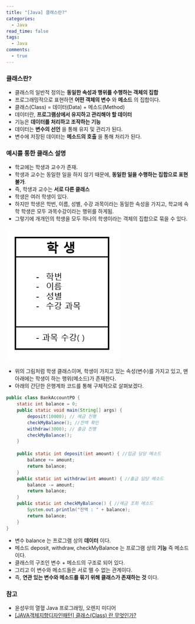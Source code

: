 ```yaml
---
title: "[Java] 클래스란?"
categories:
  - Java
read_time: false
tags:
  - Java
comments:
  - true
---
```


### 클래스란?
* 클래스의 일반적 정의는 __동일한 속성과 행위를 수행하는 객체의 집합__
* 프로그래밍적으로 표현하면 __어떤 객체의 변수__ 와 __메소드__ 의 집합이다.
* 클래스(Class) = 데이터(Data) + 메소드(Method)
* 데이터란, __프로그램상에서 유지하고 관리해야 할 데이터__
* 기능은 __데이터를 처리하고 조작하는 기능__
* 데이터는 __변수의 선언__ 을 통해 유지 및 관리가 된다.
* 변수에 저장된 데이터는 __메소드의 호출__ 을 통해 처리가 된다.

### 예시를 통한 클래스 설명
* 학교에는 학생과 교수가 존재.
* 학생과 교수는 동일한 일을 하지 않기 때문에, __동일한 일을 수행하는 집합으로 표현 불가__.
* 즉, 학생과 교수는 __서로 다른 클래스__
* 학생은 여러 학생이 있다.
* 하지만 학생은 학번, 이름, 성별, 수강 과목이라는 동일한 속성을 가지고, 학교에 속학 학생은 모두 과목수강이라는 행위를 하게됨.
* 그렇기에 개개인의 학생을 모두 하나의 학생이라는 객체의 집합으로 묶을 수 있다.

![](/assets/img/java/class_instance_201911081.png)

* 위의 그림처럼 학생 클래스이며, 학생이 가지고 있는 속성(변수)를 가지고 있고, 맨 아래에는 학생이 하는 행위(메소드)가 존재한다.
* 아래의 간단한 은행계좌 코드를 통해 구체적으로 살펴보겠다.

```java
public class BankAccountPO {
	static int balance = 0;
	public static void main(String[] args) {
		deposit(10000); // 예금 진행 
		checkMyBalance(); //잔액 확인
		withdraw(3000); // 출금 진행
		checkMyBalance();
	}
	
	public static int deposit(int amount) { //입금 담당 메소드
		balance += amount;
		return balance;
	}
	public static int withdraw(int amount) { //출금 담당 메소드
		balance -= amount;
		return balance;
	}
	public static int checkMyBalance() { //예금 조회 메소드
		System.out.println("잔액 : " + balance);
		return balance;
	}
}
```

* 변수 balance 는 프로그램 상의 __데이터__ 이다.
* 메소드 deposit, withdraw, checkMyBalance 는 프로그램 상의 __기능__ 즉 메소드이다.
* 클래스의 구조인 변수 + 메소드의 구조로 되어 있다.
* 그리고 이 변수와 메소드들은 서로 뗄 수 없는 관계이다.
* 즉, __연관 있는 변수와 메소드를 묶기 위해 클래스가 존재하는 것__ 이다.


### 참고
* 윤성우의 열혈 Java 프로그래밍, 오렌지 미디어
* [[JAVA객체지향디자인패턴] 클래스(Class) 란 무엇인가?](https://javacpro.tistory.com/29)
